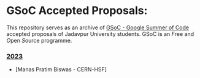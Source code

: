 # GSoC Accepted Proposals: 

This repository serves as an archive of [GSoC - Google Summer of Code](https://summerofcode.withgoogle.com/) accepted proposals of Jadavpur University students. GSoC is an *F*ree and *O*pen *S*ource programme.

<!-- ### [2019](2019)
  - [Shivansh Saini - VideoLAN](2019/VideoLAN%20-%202019%20-%20Shivansh%20Saini.pdf) -->
  
  
### [2023](2023)
  - [Manas Pratim Biswas - CERN-HSF]

<!-- (2022/AboutCode%20-%202022%20-%20Lali%20Akhil%20Raj.pdf)
  -->
